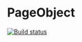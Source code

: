 # PageObject
[![Build status](https://ci.appveyor.com/api/projects/status/8c2ekqyde910tcur/branch/main?svg=true)](https://ci.appveyor.com/project/Dmitry57118/pageobject/branch/main)
